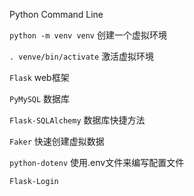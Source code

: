 Python Command Line

`python -m venv venv` 创建一个虚拟环境

`. venve/bin/activate` 激活虚拟环境

`Flask` web框架

`PyMySQL` 数据库

`Flask-SQLAlchemy`  数据库快捷方法

`Faker`  快速创建虚拟数据

`python-dotenv`  使用.env文件来编写配置文件

`Flask-Login`

